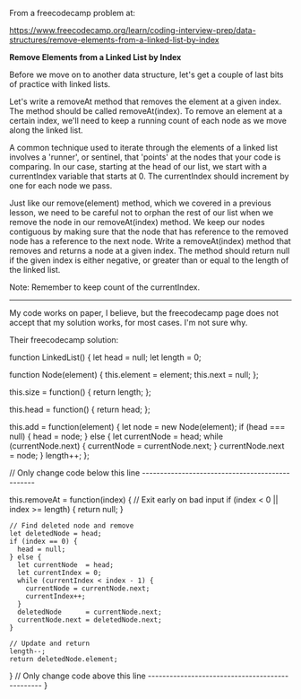 From a freecodecamp problem at:

https://www.freecodecamp.org/learn/coding-interview-prep/data-structures/remove-elements-from-a-linked-list-by-index

**Remove Elements from a Linked List by Index**

Before we move on to another data structure, let's get a couple of last bits of practice with linked lists.

Let's write a removeAt method that removes the element at a given index. The method should be called removeAt(index). To remove an element at a certain index, we'll need to keep a running count of each node as we move along the linked list.

A common technique used to iterate through the elements of a linked list involves a 'runner', or sentinel, that 'points' at the nodes that your code is comparing. In our case, starting at the head of our list, we start with a currentIndex variable that starts at 0. The currentIndex should increment by one for each node we pass.

Just like our remove(element) method, which we covered in a previous lesson, we need to be careful not to orphan the rest of our list when we remove the node in our removeAt(index) method. We keep our nodes contiguous by making sure that the node that has reference to the removed node has a reference to the next node.
Write a removeAt(index) method that removes and returns a node at a given index. The method should return null if the given index is either negative, or greater than or equal to the length of the linked list.

Note: Remember to keep count of the currentIndex.

---------------------------------------------------------------------

My code works on paper, I believe, but the freecodecamp page does not accept that my solution works, for most cases. I'm not sure why.

Their freecodecamp solution:

function LinkedList() {
  let head   = null;
  let length = 0;

  function Node(element) {
    this.element = element;
    this.next    = null;
  };

  this.size = function() {
    return length;
  };

  this.head = function() {
    return head;
  };

  this.add = function(element) {
    let node = new Node(element);
    if (head === null) {
      head = node;
    } else {
      let currentNode = head;
      while (currentNode.next) {
        currentNode  = currentNode.next;
      }
      currentNode.next = node;
    }
    length++;
  };

  // Only change code below this line ------------------------------------------------
  
  this.removeAt = function(index) {
    // Exit early on bad input
    if (index < 0 || index >= length) {
      return null;
    }

    // Find deleted node and remove
    let deletedNode = head;
    if (index == 0) {
      head = null;
    } else {
      let currentNode  = head;
      let currentIndex = 0;
      while (currentIndex < index - 1) {
        currentNode = currentNode.next;
        currentIndex++;
      }
      deletedNode      = currentNode.next;
      currentNode.next = deletedNode.next;
    }

    // Update and return
    length--;
    return deletedNode.element;
  }
  // Only change code above this line ------------------------------------------------
}
